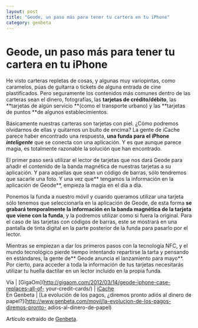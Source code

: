 ```yaml
---
layout: post
title: "Geode, un paso más para tener tu cartera en tu iPhone"
category: genbeta
---
```


# Geode, un paso más para tener tu cartera en tu iPhone

He visto carteras repletas de cosas, y algunas muy variopintas, como
caramelos, púas de guitarra o tickets de alguna entrada de cine plastificados.
Pero seguramente los contenidos más comunes dentro de las carteras sean el
dinero, fotografías, las **tarjetas de crédito/débito**, las **tarjetas de
algún servicio **(como el transporte urbano) y las **tarjetas de puntos **de
algunos establecimientos.

Básicamente nuestras carteras son tarjetas con piel. ¿Cómo podremos olvidarnos
de ellas y quitarnos un bulto de encima? La gente de iCache parece haber
encontrado una respuesta, **una funda para el iPhone _inteligente_** que se
conecta con una aplicación. Y es que aunque parece magia, es totalmente
razonable la solución que han encontrado.  
  
El primer paso será utilizar el lector de tarjetas que nos dará Geode para
añadir el contenido de la banda magnética de nuestras tarjetas a su
aplicación. Y para aquellas que sean un código de barras, sólo tendremos que
sacarle una foto. Y una vez que** tengamos la información en la aplicación de
Geode**, empieza la magia en el día a día.

Ponemos la funda a nuestro móvil y cuando queramos utilizar una tarjeta sólo
tenemos que seleccionarla en la aplicación de Geode, de esta forma **se
grabará temporalmente la información en la banda magnética de la tarjeta que
viene con la funda**, y la podremos utilizar como si fuera la original. Para
el caso de las tarjetas con códigos de barras, este se mostrará en una
pantalla de tinta digital en la parte posterior de la funda para pasarlo por
el lector.

Mientras se empiezan a dar los primeros pasos con la tecnología NFC, y el
mundo tecnológico pierde tiempo intentando repartirse la tarta y pensando en
estándares, la gente de** Geode anuncia el lanzamiento para mayo**. Por
cierto, para acceder a toda la información de tus tarjetas necesitarás
utilizar tu huella dactilar en un lector incluído en la propia funda.

Vía | [GigaOm](http://gigaom.com/2012/03/14/geode-iphone-case-replaces-all-of-
your-credit-cards/) | [iCache](http://icache.com/)  
En Genbeta | [La evolución de los pagos, ¿diremos pronto adiós al dinero de
papel?](http://www.genbeta.com/movil/la-evolucion-de-los-pagos-diremos-pronto-
adios-al-dinero-de-papel)

Artículo extraído de [Genbeta](http://www.genbeta.com).
